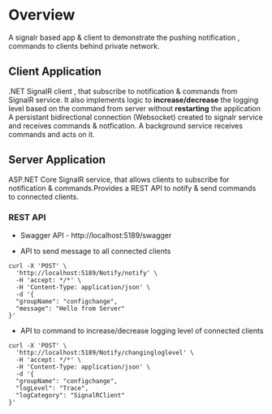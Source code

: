 # Overview
A signalr based app & client to demonstrate the pushing notification , commands to clients behind private network.

## Client Application
.NET SignalR client , that subscribe to notification & commands from SignalR service. It also implements logic to **increase/decrease** the logging level based on the command from server without **restarting** the application
A persistant bidirectional connection (Websocket) created to signalr service and receives commands & notfication. A background service receives commands and acts on it.
## Server Application
ASP.NET Core SignalR service, that allows clients to subscribe for notification & commands.Provides a REST API to notify & send commands to connected clients.
### REST API
- Swagger API - http://localhost:5189/swagger

- API to send message to all connected clients
```shell
curl -X 'POST' \
  'http://localhost:5189/Notify/notify' \
  -H 'accept: */*' \
  -H 'Content-Type: application/json' \
  -d '{
  "groupName": "configchange",
  "message": "Hello from Server"
}'
```
- API to command to increase/decrease logging level of connected clients
```shell
curl -X 'POST' \
  'http://localhost:5189/Notify/changingloglevel' \
  -H 'accept: */*' \
  -H 'Content-Type: application/json' \
  -d '{
  "groupName": "configchange",
  "logLevel": "Trace",
  "logCategory": "SignalRClient"
}'
```



